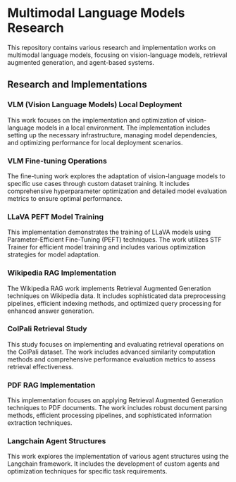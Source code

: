 # Multimodal Language Models Research

This repository contains various research and implementation works on multimodal language models, focusing on vision-language models, retrieval augmented generation, and agent-based systems.

## Research and Implementations

### VLM (Vision Language Models) Local Deployment
This work focuses on the implementation and optimization of vision-language models in a local environment. The implementation includes setting up the necessary infrastructure, managing model dependencies, and optimizing performance for local deployment scenarios.

### VLM Fine-tuning Operations
The fine-tuning work explores the adaptation of vision-language models to specific use cases through custom dataset training. It includes comprehensive hyperparameter optimization and detailed model evaluation metrics to ensure optimal performance.

### LLaVA PEFT Model Training
This implementation demonstrates the training of LLaVA models using Parameter-Efficient Fine-Tuning (PEFT) techniques. The work utilizes STF Trainer for efficient model training and includes various optimization strategies for model adaptation.

### Wikipedia RAG Implementation
The Wikipedia RAG work implements Retrieval Augmented Generation techniques on Wikipedia data. It includes sophisticated data preprocessing pipelines, efficient indexing methods, and optimized query processing for enhanced answer generation.

### ColPali Retrieval Study
This study focuses on implementing and evaluating retrieval operations on the ColPali dataset. The work includes advanced similarity computation methods and comprehensive performance evaluation metrics to assess retrieval effectiveness.

### PDF RAG Implementation
This implementation focuses on applying Retrieval Augmented Generation techniques to PDF documents. The work includes robust document parsing methods, efficient processing pipelines, and sophisticated information extraction techniques.

### Langchain Agent Structures
This work explores the implementation of various agent structures using the Langchain framework. It includes the development of custom agents and optimization techniques for specific task requirements.

